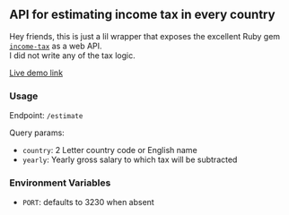 ## API for estimating income tax in every country

Hey friends, this is just a lil wrapper that exposes the excellent Ruby gem [`income-tax`](https://github.com/rkh/income-tax) as a web API.  
I did not write any of the tax logic.

[Live demo link](https://income-tax-api.mccxiv.dev/estimate?country=DE&yearly=40000)

### Usage
Endpoint: `/estimate`

Query params:
- `country`: 2 Letter country code or English name
- `yearly`: Yearly gross salary to which tax will be subtracted

### Environment Variables
- `PORT`: defaults to 3230 when absent